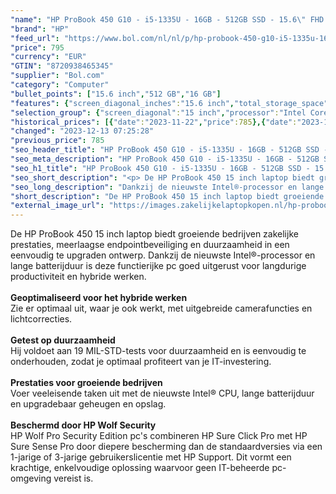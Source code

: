 ```yaml
---
"name": "HP ProBook 450 G10 - i5-1335U - 16GB - 512GB SSD - 15.6\" FHD - W10P - 3Y Gar. - Verl. Keyb. NL"
"brand": "HP"
"feed_url": "https://www.bol.com/nl/nl/p/hp-probook-450-g10-i5-1335u-16gb-512gb-ssd-15-6-fhd-w10p-3y-gar-verl-keyb-nl/9300000165890926"
"price": 795
"currency": "EUR"
"GTIN": "8720938465345"
"supplier": "Bol.com"
"category": "Computer"
"bullet_points": ["15.6 inch","512 GB","16 GB"]
"features": {"screen_diagonal_inches":"15.6 inch","total_storage_space":"512 GB","memory_size":"16 GB"}
"selection_group": {"screen_diagonal":"15 inch","processor":"Intel Core i5","changed_price_past_3_days":true,"product_family":"Probook"}
"historical_prices": [{"date":"2023-11-22","price":785},{"date":"2023-12-13","price":795}]
"changed": "2023-12-13 07:25:28"
"previous_price": 785
"seo_header_title": "HP ProBook 450 G10 - i5-1335U - 16GB - 512GB SSD - 15.6\" FHD - W10P - 3Y Gar. - Verl. Keyb. NL"
"seo_meta_description": "HP ProBook 450 G10 - i5-1335U - 16GB - 512GB SSD - 15.6\" FHD - W10P - 3Y Gar. - Verl. Keyb. NL"
"seo_h1_title": "HP ProBook 450 G10 - i5-1335U - 16GB - 512GB SSD - 15.6\" FHD - W10P - 3Y Gar. - Verl. Keyb. NL"
"seo_short_description": "<p> De HP ProBook 450 15 inch laptop biedt groeiende bedrijven zakelijke prestaties, meerlaagse endpointbeveiliging en duurzaamheid in een eenvoudig te upgraden ontwerp."
"seo_long_description": "Dankzij de nieuwste Intel®-processor en lange batterijduur is deze functierijke pc goed uitgerust voor langdurige productiviteit en hybride werken. <br /><br /><strong>Geoptimaliseerd voor het hybride werken</strong><br />Zie er optimaal uit, waar je ook werkt, met uitgebreide camerafuncties en lichtcorrecties. <br /><br /><strong>Getest op duurzaamheid</strong><br />Hij voldoet aan 19 MIL-STD-tests voor duurzaamheid en is eenvoudig te onderhouden, zodat je optimaal profiteert van je IT-investering. <br /><br /><strong>Prestaties voor groeiende bedrijven</strong><br />Voer veeleisende taken uit met de nieuwste Intel® CPU, lange batterijduur en upgradebaar geheugen en opslag. <br /><br /><strong>Beschermd door HP Wolf Security</strong><br />HP Wolf Pro Security Edition pc's combineren HP Sure Click Pro met HP Sure Sense Pro door diepere bescherming dan de standaardversies via een 1-jarige of 3-jarige gebruikerslicentie met HP Support. Dit vormt een krachtige, enkelvoudige oplossing waarvoor geen IT-beheerde pc-omgeving vereist is. </p>"
"short_description": "De HP ProBook 450 15 inch laptop biedt groeiende bedrijven zakelijke prestaties, meerlaagse endpointbeveiliging en duurzaamheid in een eenvoudig te upgraden ontwerp. Dankzij de nieuwste Intel®-processor en lange batterijduur is deze functierijke pc goed uitgerust voor langdurige productiviteit en hybride werken. Geoptimaliseerd voor het hybride werken Zie er optimaal uit, waar je ook werkt, met uitgebreide camerafuncties en lichtcorrecties. Getest op duurzaamheid Hij voldoet aan 19 MIL-STD-tests voor duurzaamheid en is eenvoudig te onderhouden, zodat je optimaal profiteert van je IT-investering. Prestaties voor groeiende bedrijven Voer veeleisende taken uit met de nieuwste Intel® CPU, lange batterijduur en upgradebaar geheugen en opslag. Beschermd door HP Wolf Security HP Wolf Pro Security Edition pc's combineren HP Sure Click Pro met HP Sure Sense Pro door diepere bescherming dan de standaardversies via een 1-jarige of 3-jarige gebruikerslicentie met HP Support. Dit vormt een krachtige, enkelvoudige oplossing waarvoor geen IT-beheerde pc-omgeving vereist is."
"external_image_url": "https://images.zakelijkelaptopkopen.nl/hp-probook-450-g10-i5-1335u-16gb-512gb-ssd-15-6-fhd-w10p-3y-gar-verl-keyb-nl.webp"
---
```


<p> De HP ProBook 450 15 inch laptop biedt groeiende bedrijven zakelijke prestaties, meerlaagse endpointbeveiliging en duurzaamheid in een eenvoudig te upgraden ontwerp. Dankzij de nieuwste Intel®-processor en lange batterijduur is deze functierijke pc goed uitgerust voor langdurige productiviteit en hybride werken.<br /><br /><strong>Geoptimaliseerd voor het hybride werken</strong><br />Zie er optimaal uit, waar je ook werkt, met uitgebreide camerafuncties en lichtcorrecties.<br /><br /><strong>Getest op duurzaamheid</strong><br />Hij voldoet aan 19 MIL-STD-tests voor duurzaamheid en is eenvoudig te onderhouden, zodat je optimaal profiteert van je IT-investering.<br /><br /><strong>Prestaties voor groeiende bedrijven</strong><br />Voer veeleisende taken uit met de nieuwste Intel® CPU, lange batterijduur en upgradebaar geheugen en opslag.<br /><br /><strong>Beschermd door HP Wolf Security</strong><br />HP Wolf Pro Security Edition pc's combineren HP Sure Click Pro met HP Sure Sense Pro door diepere bescherming dan de standaardversies via een 1-jarige of 3-jarige gebruikerslicentie met HP Support. Dit vormt een krachtige, enkelvoudige oplossing waarvoor geen IT-beheerde pc-omgeving vereist is. </p>